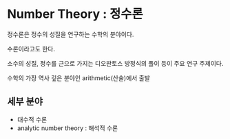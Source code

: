# Number Theory : 정수론

정수론은 정수의 성질을 연구하는 수학의 분야이다.

수론이라고도 한다.

소수의 성질, 정수를 근으로 가지는 디오판토스 방정식의 풀이 등이 주요 연구 주제이다.

수학의 가장 역사 깊은 분야인 arithmetic(산술)에서 출발

## 세부 분야

- 대수적 수론
- analytic number theory : 해석적 수론
